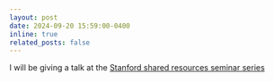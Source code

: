 ```yaml
---
layout: post
date: 2024-09-20 15:59:00-0400
inline: true
related_posts: false
---
```


I will be giving a talk at the [Stanford shared resources seminar series](https://events.stanford.edu/event/exciting-research-shared-resources)
